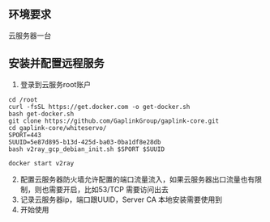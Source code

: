 ## 环境要求

云服务器一台

## 安装并配置远程服务

1. 登录到云服务root账户

```
cd /root
curl -fsSL https://get.docker.com -o get-docker.sh
bash get-docker.sh
git clone https://github.com/GaplinkGroup/gaplink-core.git
cd gaplink-core/whiteservo/
SPORT=443
SUUID=5e87d895-b13d-425d-ba03-0ba1df8e28db
bash v2ray_gcp_debian_init.sh $SPORT $SUUID

docker start v2ray
```

2. 配置云服务器防火墙允许配置的端口流量流入，如果云服务器出口流量也有限制，则也需要开启，比如53/TCP 需要访问出去
3. 记录云服务器ip，端口跟UUID，Server CA 本地安装需要使用到
4. 开始使用
